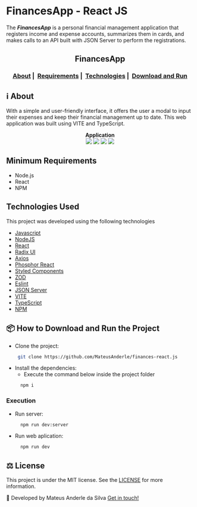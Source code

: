 # FinancesApp - React JS

The **_FinancesApp_** is a personal financial management application that registers income and expense accounts, summarizes them in cards, and makes calls to an API built with JSON Server to perform the registrations.

<h2 align="center">FinancesApp</h2>
<h3 align="center">
  <a href="#about">About</a>&nbsp;|&nbsp;
  <a href="#minimum-requirements">Requirements</a>&nbsp;|&nbsp;
  <a href="#rocket-technologies-used">Technologies</a>&nbsp;|&nbsp;
  <a href="#package-download">Download and Run</a>
</h3>

## :information_source: About

With a simple and user-friendly interface, it offers the user a modal to input their expenses and keep their financial management up to date. This web application was built using VITE and TypeScript.

<div align="center" >
<b>Application</b>
</div>

<div align="center" >
  <img src="https://i.imgur.com/z64VclM.png" width=full />
  <img src="https://i.imgur.com/gkYz4Z9.png" width=full />
  <img src="https://i.imgur.com/ruP2Oxv.png" width=full />
  <img src="https://i.imgur.com/2XbLwz7.png" width=full />
</div>

## Minimum Requirements

- Node.js
- React
- NPM

## Technologies Used

This project was developed using the following technologies

- [Javascript](https://developer.mozilla.org/pt-BR/docs/Web/JavaScript)
- [NodeJS](https://nodejs.org/en/)
- [React](https://react.dev/)
- [Radix UI](https://www.radix-ui.com/)
- [Axios](https://axios-http.com/)
- [Phosphor React](https://phosphoricons.com/)
- [Styled Components](https://styled-components.com/)
- [ZOD](https://zod.dev/)
- [Eslint](https://eslint.org/)
- [JSON Server](https://github.com/typicode/json-server)
- [VITE](https://vitejs.dev/)
- [TypeScript](https://www.typescriptlang.org/)
- [NPM](https://www.npmjs.com/)

## :package: How to Download and Run the Project

- Clone the project:
  ```bash
   git clone https://github.com/MateusAnderle/finances-react.js
  ```
- Install the dependencies:
  - Execute the command below inside the project folder
  ```bash
    npm i
  ```

### Execution

- Run server:

  ```bash
    npm run dev:server
  ```

- Run web aplication:
  ```bash
    npm run dev
  ```

## :balance_scale: License

This project is under the MIT license. See the [LICENSE](https://github.com/MateusAnderle/finances-react.js/blob/main/LICENSE) for more information.

:rocket: Developed by Mateus Anderle da Silva [Get in touch!](https://www.linkedin.com/in/mateus-anderle-da-silva/)
